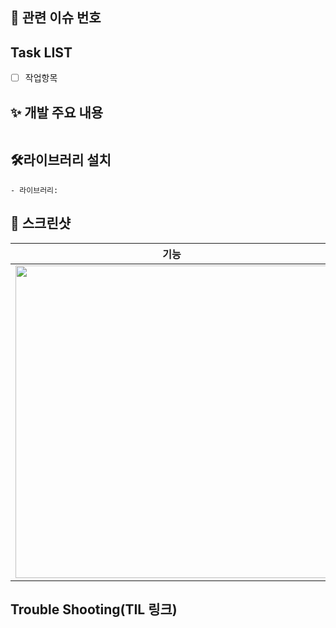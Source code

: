 ## 📌 관련 이슈 번호

## Task LIST
- [ ] 작업항목

## ✨ 개발 주요 내용
```
```

## 🛠️라이브러리 설치
```
- 라이브러리: 
```

## 📸 스크린샷
| 기능 | 스크린샷 |
| :---: | :---: |
| <img src="" style="width:500px;" /> | <img src="" style="width:500px;" /> |

## Trouble Shooting(TIL 링크)
```
```
